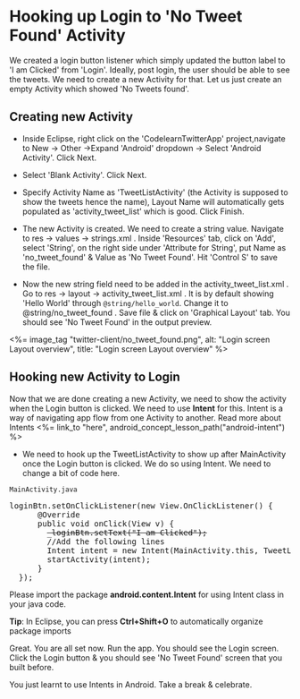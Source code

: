 # Hooking up Login to 'No Tweet Found' Activity

We created a login button listener which simply updated the button label to 'I am Clicked' from 'Login'. Ideally, post login, the user should be able to see the tweets. We need to create a new Activity for that. Let us just create an empty Activity which showed 'No Tweets found'. 

## Creating new Activity 

* Inside Eclipse, right click on the 'CodelearnTwitterApp' project,navigate to New -> Other ->Expand 'Android' dropdown -> Select 'Android Activity'. Click Next.

* Select 'Blank Activity'. Click Next.

* Specify Activity Name as 'TweetListActivity' (the Activity is supposed to show the tweets hence the name), Layout Name will automatically gets populated as 'activity_tweet_list' which is good. Click Finish.

* The new Activity is created. We need to create a string value. Navigate to res -> values -> strings.xml . Inside 'Resources' tab, click on 'Add', select 'String', on the right side under 'Attribute for String', put Name as 'no_tweet_found' & Value as 'No Tweet Found'. Hit 'Control S' to save the file.

* Now the new string field need to be added in the activity_tweet_list.xml . Go to res -> layout -> activity_tweet_list.xml . It is by default showing 'Hello World' through `@string/hello_world`. Change it to @string/no_tweet_found . Save file & click on 'Graphical Layout' tab. You should see 'No Tweet Found' in the output preview.

<%= image_tag "twitter-client/no_tweet_found.png", alt: "Login screen Layout overview", title: "Login screen Layout overview" %>

## Hooking new Activity to Login

Now that we are done creating a new Activity, we need to show the activity when the Login button is clicked. We need to use **Intent** for this. Intent is a way of navigating app flow from one Activity to another. Read more about Intents <%= link_to "here", android_concept_lesson_path("android-intent") %>

* We need to hook up the TweetListActivity to show up after MainActivity once the Login button is clicked. We do so using Intent. We need to change a bit of code here.

`MainActivity.java`
<pre>
loginBtn.setOnClickListener(new View.OnClickListener() {
      @Override
      public void onClick(View v) {
	  	<strike>_loginBtn.setText("I am Clicked");</strike>
		<span class="highlight">//Add the following lines
		Intent intent = new Intent(MainActivity.this, TweetListActivity.class);
		startActivity(intent);</span>
      }
  });
</pre>

Please import the package **android.content.Intent** for using Intent class in your java code.

<div class="alert alert-info"><strong>Tip</strong>: In Eclipse, you can press <strong>Ctrl+Shift+O</strong> to automatically organize package imports</div>

Great. You are all set now. Run the app. You should see the Login screen. Click the Login button & you should see 'No Tweet Found' screen that you built before. 

You just learnt to use Intents in Android. Take a break & celebrate. 
